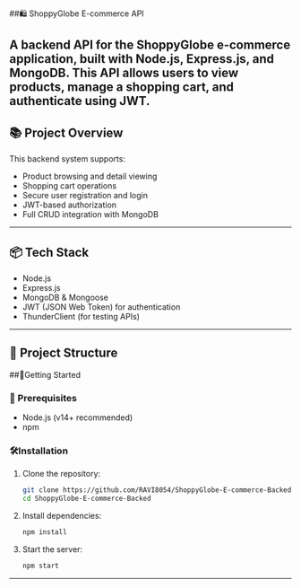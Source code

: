 ##🛍️ ShoppyGlobe E-commerce API

   A backend API for the ShoppyGlobe e-commerce application, built with Node.js, Express.js, and MongoDB. This API allows users to view products, manage a shopping cart, and authenticate using JWT.
---
## 📚 Project Overview
 This backend system supports:
  - Product browsing and detail viewing
  - Shopping cart operations
  - Secure user registration and login
  - JWT-based authorization
  - Full CRUD integration with MongoDB
---
## 📦 Tech Stack
 - Node.js
 - Express.js
 - MongoDB & Mongoose
 - JWT (JSON Web Token) for authentication
 - ThunderClient (for testing APIs)
---
## 📁 Project Structure




##🚀Getting Started
### 📁 Prerequisites
- Node.js (v14+ recommended)
- npm
### 🛠️Installation
1. Clone the repository:
   ```bash
   git clone https://github.com/RAVI8054/ShoppyGlobe-E-commerce-Backed.git
   cd ShoppyGlobe-E-commerce-Backed
2. Install dependencies:
   ```bash
   npm install 
3. Start the server:
   ```bash
   npm start
---

